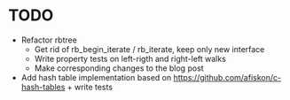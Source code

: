 # TODO

* Refactor rbtree
    * Get rid of rb_begin_iterate / rb_iterate, keep only new interface
    * Write property tests on left-rigth and right-left walks
    * Make corresponding changes to the blog post
* Add hash table implementation based on https://github.com/afiskon/c-hash-tables + write tests
